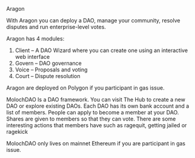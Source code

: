 Aragon

With Aragon you can deploy a DAO, manage your community, resolve disputes and run enterprise-level votes. 

Aragon has 4 modules:
1. Client – A DAO Wizard where you can create one using an interactive web interface
2. Govern – DAO governance
3. Voice – Proposals and voting
4. Court – Dispute resolution


Aragon are deployed on Polygon if you participant in gas issue.


MolochDAO
Is a DAO framework. You can visit The Hub to create a new DAO or explore existing DAOs. Each DAO has its own bank account and a list of members. People can apply to become a member at your DAO. Shares are given  to members so that they can vote. There are some interesting actions that members have such as ragequit, getting jailed or ragekick

MolochDAO only lives on mainnet Ethereum if you are participant in gas issue.
